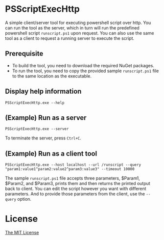 # PSScriptExecHttp

A simple client/server tool for executing powershell script over http. You can run the tool as the server, which in turn will run the predefined powershell script `runscript.ps1` upon request. You can also use the same tool as a client to request a running server to execute the script.

## Prerequisite

* To build the tool, you need to download the required NuGet packages.
* To run the tool, you need to copy the provided sample `runscript.ps1` file to the same location as the executable.

## Display help information

```
PSScriptExecHttp.exe --help
```

## (Example) Run as a server

```
PSScriptExecHttp.exe --server
```

To terminate the server, press `Ctrl+C`.

## (Example) Run as a client tool

```
PSScriptExecHttp.exe --host localhost --url /runscript --query "param1:value1^param2:value2^param3:value3" --timeout 10000
```

The sample `runscript.ps1` file accepts three parameters, $Param1, $Param2, and $Param3, prints them and then returns the printed output back to client. You can edit the script however you want with different parameters. And to provide those parameters from the client, use the `--query` option.

# License

[The MIT License](./LICENSE.md)
